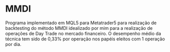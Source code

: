 # MMDI

Programa implementado em MQL5 para Metatrader5 para realização de backtesting do método MMDI idealizado por mim para a realização de operações de Day Trade no mercado financeiro. O desempenho médio da técnica tem sido de 0,33% por operação nos papéis eleitos com 1 operação por dia.

